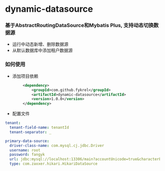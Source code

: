 # dynamic-datasource
### 基于AbstractRoutingDataSource和Mybatis Plus, 支持动态切换数据源
- 运行中动态新增、删除数据源
- 从默认数据库中添加租户数据源

### 如何使用
- 添加项目依赖
```xml
        <dependency>
            <groupId>com.github.fykrel</groupId>
            <artifactId>dynamic-datasource</artifactId>
            <version>1.0.0</version>
        </dependency>
```
- 配置文件
```yaml
tenant:
  tenant-field-name: tenantId
  tenant-separator: _

primary-data-source:
  driver-class-name: com.mysql.cj.jdbc.Driver
  username: root
  password: fangyk
  url: jdbc:mysql://localhost:13306/main?accountUnicode=true&characterEncoding=utf-8&serverTimezone=Asia/Shanghai&allowMultiQueries=true
  type: com.zaxxer.hikari.HikariDataSource
```